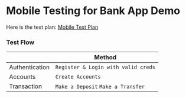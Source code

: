 # Mobile Testing for Bank App Demo

Here is the test plan:
[Mobile Test Plan](https://docs.google.com/document/d/1oU78H_9FmlmMTU3WVqW3NN3osW5u6ObV6VzFCtJd7nY/edit?usp=sharing)

### Test Flow
|                |Method                        |
|----------------|-------------------------------|
|Authentication|`Register & Login with valid creds`|
|Accounts|`Create Accounts`|
|Transaction | `Make a Deposit` `Make a Transfer`|
